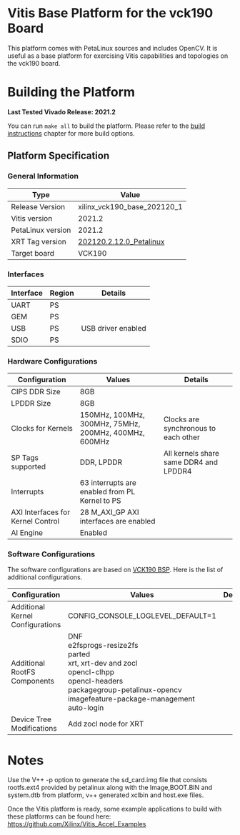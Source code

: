 # Vitis Base Platform for the vck190 Board

This platform comes with PetaLinux sources and includes OpenCV. It is useful as a base platform for exercising Vitis capabilities and topologies on the vck190 board.

# Building the Platform

**Last Tested Vivado Release: 2021.2**

You can run `make all` to build the platform. Please refer to the [build instructions](../../README.md) chapter for more build options.

## Platform Specification

### General Information

| Type              | Value                       |
| ----------------- | --------------------------- |
| Release Version   | xilinx_vck190_base_202120_1 |
| Vitis version     | 2021.2                      |
| PetaLinux version | 2021.2                      |
| XRT Tag version   | [202120.2.12.0_Petalinux](https://github.com/Xilinx/XRT/releases/tag/202120.2.12.0_PetaLinux)              |
| Target board      | VCK190                      |

### Interfaces

| Interface | Region | Details            |
| --------- | ------ | ------------------ |
| UART      | PS     |                    |
| GEM       | PS     |                    |
| USB       | PS     | USB driver enabled |
| SDIO      | PS     |                    |

### Hardware Configurations

| Configuration                 | Values                                                | Details                             |
| ----------------------------- | ----------------------------------------------------- | ------------------------------------|
| CIPS DDR Size                 | 8GB                                                   |                                     |
| LPDDR Size                    |  8GB                                                  |                                     |
| Clocks for Kernels            | 150MHz, 100MHz, 300MHz, 75MHz, 200MHz, 400MHz, 600MHz | Clocks are synchronous to each other|
| SP Tags supported             | DDR, LPDDR                                            | All kernels share same DDR4 and LPDDR4 |
| Interrupts                    | 63 interrupts are enabled from PL Kernel to PS        |                                     |
| AXI Interfaces for Kernel Control | 28 M_AXI_GP AXI interfaces are enabled            |                                     |
| AI Engine                     | Enabled                                               |                                     |

### Software Configurations

The software configurations are based on [VCK190 BSP](https://www.author.xilinx.com/member/vck190-ea.html#tools). Here is the list of additional configurations.

| Configuration                    | Values                                                       | Details |
| -------------------------------- | ------------------------------------------------------------ | ------- |
| Additional Kernel Configurations | CONFIG_CONSOLE_LOGLEVEL_DEFAULT=1                            |         |
| Additional RootFS Components     | DNF<br />e2fsprogs-resize2fs<br />parted<br />xrt, xrt-dev and zocl<br />opencl-clhpp<br />opencl-headers<br />packagegroup-petalinux-opencv<br />imagefeature-package-management<br />auto-login |         |
| Device Tree Modifications        | Add zocl node for XRT                                       |         |

# Notes

Use the V++ -p option to generate the sd_card.img file that consists rootfs.ext4 provided by petalinux along with the Image,BOOT.BIN and system.dtb from platform, v++ generated xclbin and host.exe files.

Once the Vitis platform is ready, some example applications to build with these platforms can be found here:
https://github.com/Xilinx/Vitis_Accel_Examples
